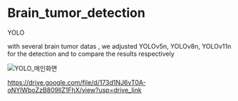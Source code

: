 # Brain_tumor_detection
YOLO

with several brain tumor datas , we adjusted YOLOv5n, YOLOv8n, YOLOv11n for the detection and to compare the results respectively

![YOLO_메인화면](https://github.com/user-attachments/assets/cbd945b2-9179-4351-b4d2-0b852193e0c0)

https://drive.google.com/file/d/173d1NJ6vT0A-oNYlWboZzB809llZ1FhX/view?usp=drive_link
